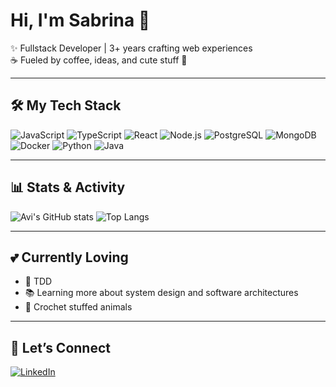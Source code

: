 # Hi, I'm Sabrina 🎀  

✨ Fullstack Developer | 3+ years crafting web experiences  
☕ Fueled by coffee, ideas, and cute stuff 🌸

---

## 🛠️ My Tech Stack
![JavaScript](https://img.shields.io/badge/-JavaScript-fff8d6?&logo=javascript&logoColor=f7df1e&labelColor=fff8d6)  ![TypeScript](https://img.shields.io/badge/-TypeScript-f0f6ff?&logo=typescript&logoColor=3178c6&labelColor=f0f6ff)  ![React](https://img.shields.io/badge/-React-e8faff?&logo=react&logoColor=61dafb&labelColor=e8faff)  ![Node.js](https://img.shields.io/badge/-Node.js-ebfaec?&logo=node.js&logoColor=339933&labelColor=ebfaec)  ![PostgreSQL](https://img.shields.io/badge/-PostgreSQL-f3f6fb?&logo=postgresql&logoColor=336791&labelColor=f3f6fb)  ![MongoDB](https://img.shields.io/badge/-MongoDB-f0fff4?&logo=mongodb&logoColor=47a248&labelColor=f0fff4)  ![Docker](https://img.shields.io/badge/-Docker-f3f9ff?&logo=docker&logoColor=2496ed&labelColor=f3f9ff)  ![Python](https://img.shields.io/badge/-Python-fff9e6?&logo=python&logoColor=3776ab&labelColor=fff9e6)  ![Java](https://img.shields.io/badge/-Java-fff5f5?&logo=openjdk&logoColor=ec2025&labelColor=fff5f5)  

---

## 📊 Stats & Activity

![Avi's GitHub stats](https://github-readme-stats.vercel.app/api?username=sabucds&show_icons=true&bg_color=fffafc&title_color=ffb6c1&text_color=555&icon_color=aee8fc&border_color=e6e6fa) ![Top Langs](https://github-readme-stats.vercel.app/api/top-langs/?username=sabucds&layout=compact&bg_color=fffafc&title_color=ffb6c1&text_color=555&icon_color=aee8fc&border_color=e6e6fa)

---

## 💕 Currently Loving
- 🧪 TDD
- 📚 Learning more about system design and software architectures
- 🧶 Crochet stuffed animals 

---

## 💌 Let’s Connect
[![LinkedIn](https://img.shields.io/badge/-LinkedIn-ffc0cb?&logo=linkedin&logoColor=black)](https://www.linkedin.com/in/sabrina-correia-b199b1229)

